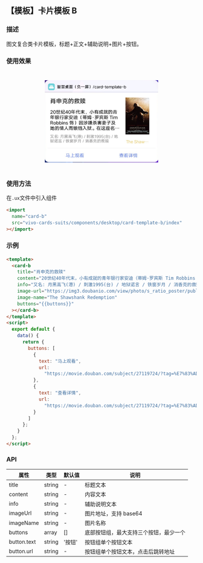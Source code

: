 ## 【模板】卡片模板 B

### 描述

图文复合类卡片模板，标题+正文+辅助说明+图片+按钮。

### 使用效果

<div style="text-align: center;margin: 40px;">
<img src="../../assets/desktop-template-b.png" style="width:300px" alt="template-b"/>
</div>

### 使用方法

在`.ux`文件中引入组件

```html
<import
  name="card-b"
  src="vivo-cards-suits/components/desktop/card-template-b/index"
></import>
```

### 示例

```html
<template>
  <card-b
    title="肖申克的救赎"
    content="20世纪40年代末，小有成就的青年银行家安迪（蒂姆·罗宾斯 Tim Robbins 饰）因涉嫌杀害妻子及她的情人而锒铛入狱。在这座名为肖申克的监狱内，希望似乎虚无缥缈，终身监禁的惩罚无疑注定了安迪接下来灰暗绝望的人生。未过多久，安迪尝试接近囚犯中颇有声望的瑞德（摩根·弗里曼 Morgan Freeman 饰），请求对方帮自己搞来小锤子。以此为契机，二人逐渐熟稔，安迪也仿佛在鱼龙混杂、罪恶横生、黑白混淆的牢狱中找到属于自己的求生之道。他利用自身的专业知识，帮助监狱管理层逃税、洗黑钱，同时凭借与瑞德的交往在犯人中间也渐渐受到礼遇。表面看来，他已如瑞德那样对那堵高墙从憎恨转变为处之泰然，但是对自由的渴望仍促使他朝着心中的希望和目标前进。而关于其罪行的真相，似乎更使这一切朝前推进了一步……"
    info="又名: 月黑高飞(港) / 刺激1995(台) / 地狱诺言 / 铁窗岁月 / 消香克的救赎"
    image-url="https://img3.doubanio.com/view/photo/s_ratio_poster/public/p480747492.webp"
    image-name="The Shawshank Redemption"
    buttons="{{buttons}}"
  ></card-b>
</template>
<script>
  export default {
    data() {
      return {
        buttons: [
          {
            text: "马上观看",
            url:
              "https://movie.douban.com/subject/27119724/?tag=%E7%83%AD%E9%97%A8&from=gaia"
          },
          {
            text: "查看详情",
            url:
              "https://movie.douban.com/subject/27119724/?tag=%E7%83%AD%E9%97%A8&from=gaia"
          }
        ]
      };
    }
  };
</script>
```

### API

| 属性        | 类型   | 默认值 | 说明                                   |
| ----------- | ------ | ------ | -------------------------------------- |
| title       | string | -      | 标题文本                               |
| content     | string | -      | 内容文本                               |
| info        | string | -      | 辅助说明文本                           |
| imageUrl    | string | -      | 图片地址，支持 base64                  |
| imageName   | string | -      | 图片名称                               |
| buttons     | array  | []     | 底部按钮组，最大支持三个按钮，最少一个 |
| button.text | string | '按钮' | 按钮组单个按钮文本                     |
| button.url  | string | -      | 按钮组单个按钮文本，点击后跳转地址     |
